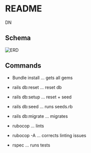 # README

DN

## Schema

![ERD](https://i.imgur.com/RYW0k7F.png)

## Commands

-   Bundle install ... gets all gems

-   rails db:reset ... reset db

-   rails db:setup ... reset + seed

-   rails db:seed ... runs seeds.rb

-   rails db:migrate ... migrates

-   rubocop ... lints

-   rubocop -A ... corrects linting issues

-   rspec ... runs tests
